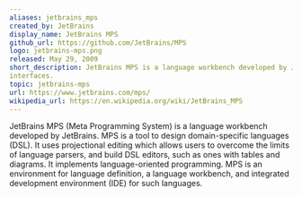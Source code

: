 ```yaml
---
aliases: jetbrains_mps
created_by: JetBrains
display_name: JetBrains MPS
github_url: https://github.com/JetBrains/MPS
logo: jetbrains-mps.png
released: May 29, 2009
short_description: JetBrains MPS is a language workbench developed by JetBrains.
interfaces.
topic: jetbrains-mps
url: https://www.jetbrains.com/mps/
wikipedia_url: https://en.wikipedia.org/wiki/JetBrains_MPS
---
```

JetBrains MPS (Meta Programming System) is a language workbench developed by JetBrains. MPS is a tool to design domain-specific languages (DSL).
It uses projectional editing which allows users to overcome the limits of language parsers, and build DSL editors, such as ones with tables and diagrams.
It implements language-oriented programming. MPS is an environment for language definition, a language workbench, and integrated development environment (IDE) for such languages.
